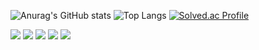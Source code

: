 
![Anurag's GitHub stats](https://github-readme-stats.vercel.app/api?username=Yu081197&show_icons=true&theme=radical)
![Top Langs](https://github-readme-stats.vercel.app/api/top-langs/?username=Yu081197&layout=compact&theme=radical)
[![Solved.ac Profile](http://mazassumnida.wtf/api/generate_badge?boj=sonaki9708)](https://solved.ac/sonaki9708)

<img src="https://img.shields.io/badge/Javascirpt-F7DF1E?style=flat-square&logo=Javascript&logoColor=white"/>
<img src="https://img.shields.io/badge/React-61DAFB?style=flat-square&logo=react&logoColor=white"/>

<img src="https://img.shields.io/badge/python-3776AB?style=flat-square&logo=python&logoColor=white"/>
<img src="https://img.shields.io/badge/Figma-F24E1E?style=flat-square&logo=Figma&logoColor=white"/>
<img src="https://img.shields.io/badge/git-F05032?style=flat-square&logo=git&logoColor=white"/>
